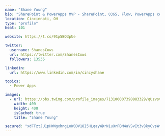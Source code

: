 ```yaml
---
name: "Shane Young"
bio: "SharePoint & PowerApps MVP - SharePoint, O365, Flow, PowerApps consulting? @PowerApps911 | Pure Snark? You found it."
location: Cincinnati, OH
type: "profile"
heat: 101

website: https://t.co/91p5BQ3pUe

twitter:
  username: ShanesCows
  url: https://twitter.com/ShanesCows
  followers: 13535

linkedin:
  url: https://www.linkedin.com/in/cincyshane

topics:
  - Power Apps

images:
  - url: https://pbs.twimg.com/profile_images/713100007398883329/qUzvsvQ3_400x400.jpg
    width: 400
    height: 400
    isCached: true
    title: "Shane Young"

secured: "xdFTztJU1pHWNgxhngLoW0DV18I5HLqayWDrN1uOrFBM4aVSvIt3vBkyGvsWt6GyXBDti+kfdiUBsEeE4w1djuoRmYKNRduy7JjDFDSMKwJDudqpnrdlJ1l71R5CeX4RSOwM9bemijsIUPfqsoTTieYPQER3CEPTdJUFj5Bd35dy7tvJ129euqVfcqoZo+WRkJPqldR5bEg+mDm04NxVZ3YORk8kuevLUheUpmGC5srcSTZNV7jQHh9yzw/a7p0BJ2lGH2j8yuFU9zEaBI7BE48+x/b0JONViLL/14qRYjrR3clJAvTjpPlm1MKvBeFmcY8SH6b0zAF0Vz3a/Xq7DSXdSG6DJmgdk3ridYsj4bA10TC8wXLpUl7Qo2n5F+p/iddJ5kPaJEO6Fsd4ZkdoMtQRBCWCS3JiRZ0PA72AZtk=;7TaNtFceoXYd96TKnhbLXQ=="
---
```


